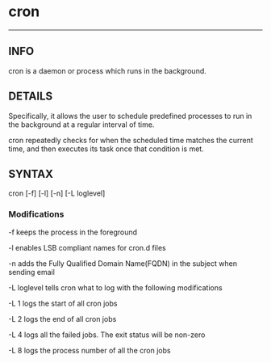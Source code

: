 # cron
-------------
## INFO

cron is a daemon or process which runs in the background.

## DETAILS

Specifically, it allows the user to schedule predefined processes to run in the background at a regular interval of time.

cron repeatedly checks for when the scheduled time matches the current time, and then executes its task once that condition is met.

## SYNTAX

cron [-f] [-l] [-n] [-L loglevel]

### Modifications

-f keeps the process in the foreground

-l enables LSB compliant names for cron.d files

-n adds the Fully Qualified Domain Name(FQDN) in the subject when sending email

-L loglevel tells cron what to log with the following modifications

-L 1 logs the start of all cron jobs

-L 2 logs the end of all cron jobs

-L 4 logs all the failed jobs. The exit status will be non-zero

-L 8 logs the process number of all the cron jobs
